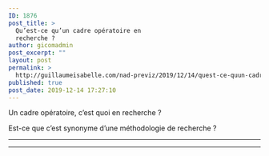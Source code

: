 ```yaml
---
ID: 1876
post_title: >
  Qu’est-ce qu’un cadre opératoire en
  recherche ?
author: gicomadmin
post_excerpt: ""
layout: post
permalink: >
  http://guillaumeisabelle.com/nad-previz/2019/12/14/quest-ce-quun-cadre-operatoire-en-recherche/
published: true
post_date: 2019-12-14 17:27:10
---
```

<!-- wp:paragraph -->

Un cadre opératoire, c’est quoi en recherche ?

<!-- /wp:paragraph -->

<!-- wp:paragraph -->

Est-ce que c’est synonyme d’une méthodologie de recherche ?

<!-- /wp:paragraph -->

<!-- wp:separator -->

<hr class="wp-block-separator" />

<!-- /wp:separator -->

<!-- wp:more -->

<!--more-->

<!-- /wp:more -->

<!-- wp:related-post-thumbnails/rpt-block {"mainTitle":"Relatif","postNumber":"5","postSort":"latest"} /-->

<!-- wp:separator -->

<hr class="wp-block-separator" />

<!-- /wp:separator -->